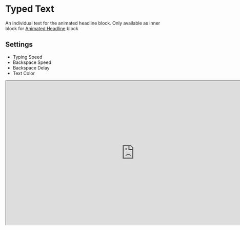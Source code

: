 # Typed Text
An individual text for the animated headline block. Only available as inner block for [Animated Headline](./animated-headline.md) block

## Settings
- Typing Speed
- Backspace Speed
- Backspace Delay
- Text Color


<iframe src="https://drive.google.com/file/d/1TCEofSIER2e0G835J37Mv-obYZ5yGTg2/preview" width="800" height="450" allow="autoplay"></iframe>